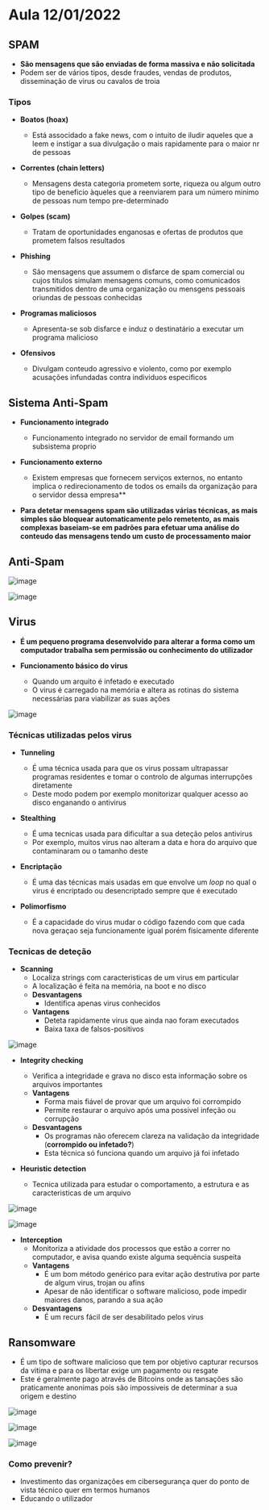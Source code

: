 # Aula 12/01/2022

## SPAM

- **São mensagens que são enviadas de forma massiva e não solicitada**
- Podem ser de vários tipos, desde fraudes, vendas de produtos, disseminação de virus ou cavalos de troia

### Tipos

- **Boatos (hoax)**
  - Está associdado a fake news, com o intuito de iludir aqueles que a leem e instigar a sua divulgação o mais rapidamente para o maior nr de pessoas
  
- **Correntes (chain letters)**
  - Mensagens desta categoria prometem sorte, riqueza ou algum outro tipo de beneficio àqueles que a reenviarem para um número minimo de pessoas num tempo pre-determinado
  
- **Golpes (scam)**
  - Tratam de oportunidades enganosas e ofertas de produtos que prometem falsos resultados
  
- **Phishing**
  - São mensagens que assumem o disfarce de spam comercial ou cujos titulos simulam mensagens comuns, como comunicados transmitidos dentro de uma organização ou mensgens pessoais oriundas de pessoas conhecidas

- **Programas maliciosos**
  - Apresenta-se sob disfarce e induz o destinatário a executar um programa malicioso

- **Ofensivos**
  - Divulgam conteudo agressivo e violento, como por exemplo acusações infundadas contra individuos especificos

## Sistema Anti-Spam

- **Funcionamento integrado**
  - Funcionamento integrado no servidor de email formando um subsistema proprio

- **Funcionamento externo**
  - Existem empresas que fornecem serviços externos, no entanto implica o redirecionamento de todos os emails da organização para o servidor dessa empresa**

- **Para detetar mensagens spam são utilizadas várias técnicas, as mais simples são bloquear automaticamente pelo remetento, as mais complexas baseiam-se em padrões para efetuar uma análise do conteudo das mensagens tendo um custo de processamento maior**

## Anti-Spam

![image](https://user-images.githubusercontent.com/12052283/149357469-2b2decff-db12-49e2-995f-b910e39ea90b.png)

![image](https://user-images.githubusercontent.com/12052283/149357618-b02eaa1a-2f53-4db8-a9f1-8cd076a4c4a0.png)


## Virus

- **É um pequeno programa desenvolvido para alterar a forma como um computador trabalha sem permissão ou conhecimento do utilizador**

- **Funcionamento básico do virus**
  - Quando um arquito é infetado e executado
  - O virus é carregado na memória e altera as rotinas do sistema necessárias para viabilizar as suas ações

![image](https://user-images.githubusercontent.com/12052283/149359670-22ec16b9-cf94-4c98-a8fa-171e63dbf756.png)

### Técnicas utilizadas pelos virus

- **Tunneling**
   - É uma técnica usada para que os virus possam ultrapassar programas residentes e tomar o controlo de algumas interrupções diretamente
   - Deste modo podem por exemplo monitorizar qualquer acesso ao disco enganando o antivirus
   
- **Stealthing**
  - É uma tecnicas usada para dificultar a sua deteção pelos antivirus
  - Por exemplo, muitos virus nao alteram a data e hora do arquivo que contaminaram ou o tamanho deste
   
- **Encriptação**
  - É uma das técnicas mais usadas em que envolve um *loop* no qual o virus é encriptado ou desencriptado sempre que é executado

- **Polimorfismo**
  - É a capacidade do virus mudar o código fazendo com que cada nova geraçao seja funcionamente igual porém fisicamente diferente

### Tecnicas de deteção

- **Scanning**
  - Localiza strings com caracteristicas de um virus em particular
  - A localização é feita na memória, na boot e no disco
  - **Desvantagens**
	- Identifica apenas virus conhecidos
  - **Vantagens**
	- Deteta rapidamente virus que ainda nao foram executados
	- Baixa taxa de falsos-positivos
	
![image](https://user-images.githubusercontent.com/12052283/149360625-623bd0db-131e-49e6-b9dd-ca73ac1a10c2.png)


- **Integrity checking**
  - Verifica a integridade e grava no disco esta informação sobre os arquivos importantes
  - **Vantagens**
	- Forma mais fiável de provar que um arquivo foi corrompido
	- Permite restaurar o arquivo após uma possivel infeção ou corrupção
  - **Desvantagens**
	- Os programas não oferecem clareza na validação da integridade (**corrompido ou infetado?**)
	- Esta técnica só funciona quando um arquivo já foi infetado
  
- **Heuristic detection**
  - Tecnica utilizada para estudar o comportamento, a estrutura e as caracteristicas de um arquivo
  
![image](https://user-images.githubusercontent.com/12052283/149361055-ac211078-caf4-4207-af17-55452827df03.png)

![image](https://user-images.githubusercontent.com/12052283/149361115-d0187986-83ae-4535-8edb-9d5d06ad1e06.png)

- **Interception**
  - Monitoriza a atividade dos processos que estão a correr no computador, e avisa quando existe alguma sequência suspeita
  - **Vantagens**
	- É um bom método genérico para evitar ação destrutiva por parte de algum virus, trojan ou afins
	- Apesar de não identificar o software malicioso, pode impedir maiores danos, parando a sua ação
  - **Desvantagens**
	- É um recurs fácil de ser desabilitado pelos virus

## Ransomware

- É um tipo de software malicioso que tem por objetivo capturar recursos da vitima e para os libertar exige um pagamento ou resgate
- Este é geralmente pago através de Bitcoins onde as tansações são praticamente anonimas pois são impossiveis de determinar a sua origem e destino

![image](https://user-images.githubusercontent.com/12052283/149362040-63269675-81ef-4105-9f1d-edc40eacc4a0.png)

![image](https://user-images.githubusercontent.com/12052283/149362188-0a163f4e-81c7-441d-ab0f-5f9277a6a087.png)

![image](https://user-images.githubusercontent.com/12052283/149362343-a309577d-4862-4063-b7ee-f52b21009d40.png)

### Como prevenir?

- Investimento das organizações em cibersegurança quer do ponto de vista técnico quer em termos humanos
- Educando o utilizador
